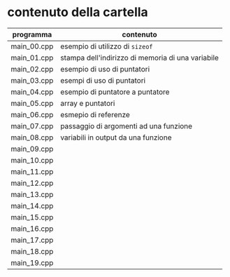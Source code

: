 # contenuto della cartella

   | programma | contenuto |
   | -------------| -------------|
   | main_00.cpp | esempio di utilizzo di ```sizeof``` |
   | main_01.cpp | stampa dell'indirizzo di memoria di una variabile |
   | main_02.cpp | esempio di uso di puntatori |
   | main_03.cpp | esempi di uso di puntatori |
   | main_04.cpp | esempio di puntatore a puntatore |
   | main_05.cpp | array e puntatori |
   | main_06.cpp | esmepio di referenze |
   | main_07.cpp | passaggio di argomenti ad una funzione |
   | main_08.cpp | variabili in output da una funzione |
   | main_09.cpp |  |
   | main_10.cpp |  |
   | main_11.cpp |  |
   | main_12.cpp |  |
   | main_13.cpp |  |
   | main_14.cpp |  |
   | main_15.cpp |  |
   | main_16.cpp |  |
   | main_17.cpp |  |
   | main_18.cpp |  |
   | main_19.cpp |  |
